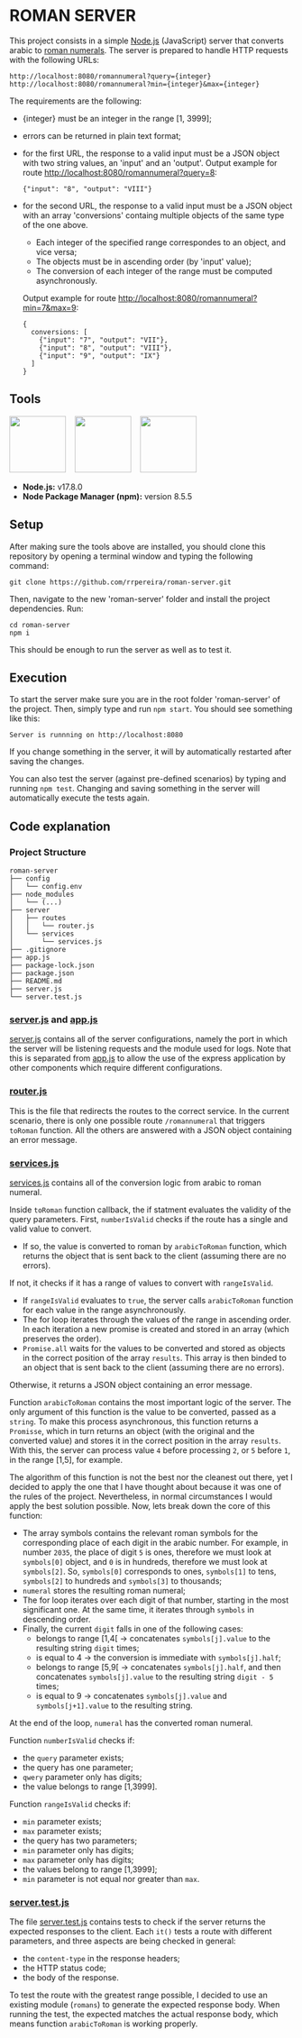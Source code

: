 # ROMAN SERVER

This project consists in a simple [Node.js](https://nodejs.org/) (JavaScript) server that converts arabic to [roman numerals](https://en.wikipedia.org/wiki/Roman_numerals). The server is prepared to handle HTTP requests with the following URLs:

```
http://localhost:8080/romannumeral?query={integer}
http://localhost:8080/romannumeral?min={integer}&max={integer}
```

The requirements are the following:

- {integer} must be an integer in the range [1, 3999];
- errors can be returned in plain text format;
- for the first URL, the response to a valid input must be a JSON object with two string values, an 'input' and an 'output'. Output example for route [http://localhost:8080/romannumeral?query=8](http://localhost:8080/romannumeral?query=8):

  ```
  {"input": "8", "output": "VIII"}
  ```

- for the second URL, the response to a valid input must be a JSON object with an array 'conversions' containg multiple objects of the same type of the one above.

  - Each integer of the specified range correspondes to an object, and vice versa;
  - The objects must be in ascending order (by 'input' value);
  - The conversion of each integer of the range must be computed asynchronously.

  Output example for route [http://localhost:8080/romannumeral?min=7&max=9](http://localhost:8080/romannumeral?min=7&max=9):

  ```
  {
    conversions: [
      {"input": "7", "output": "VII"},
      {"input": "8", "output": "VIII"},
      {"input": "9", "output": "IX"}
    ]
  }
  ```

## Tools

<img src="https://upload.wikimedia.org/wikipedia/commons/thumb/9/99/Unofficial_JavaScript_logo_2.svg/260px-Unofficial_JavaScript_logo_2.svg.png" width="100" height="100">&nbsp;&nbsp;&nbsp;&nbsp;[<img src="https://avatars.githubusercontent.com/u/9950313?s=200&v=4" width="100" height="100">](https://nodejs.org/)&nbsp;&nbsp;&nbsp;&nbsp;<img src="https://user-images.githubusercontent.com/36520545/160258654-67dafbd2-8c15-4dc7-8530-a174c773a623.gif" width="100" height="100">&nbsp;&nbsp;&nbsp;&nbsp;

- **Node.js:** v17.8.0
- **Node Package Manager (npm):** version 8.5.5

## Setup

After making sure the tools above are installed, you should clone this repository by opening a terminal window and typing the following command:

```
git clone https://github.com/rrpereira/roman-server.git
```

Then, navigate to the new 'roman-server' folder and install the project dependencies. Run:

```
cd roman-server
npm i
```

This should be enough to run the server as well as to test it.

## Execution

To start the server make sure you are in the root folder 'roman-server' of the project. Then, simply type and run `npm start`. You should see something like this:

```
Server is runnning on http://localhost:8080
```

If you change something in the server, it will by automatically restarted after saving the changes.

You can also test the server (against pre-defined scenarios) by typing and running `npm test`. Changing and saving something in the server will automatically execute the tests again.

## Code explanation

### Project Structure

```
roman-server
├── config
│   └── config.env
├── node_modules
│   └── (...)
├── server
│   ├── routes
│   │   └── router.js
│   └── services
│       └── services.js
├── .gitignore
├── app.js
├── package-lock.json
├── package.json
├── README.md
├── server.js
└── server.test.js
```

### [server.js](server.js) and [app.js](app.js)

[server.js](server.js) contains all of the server configurations, namely the port in which the server will be listening requests and the module used for logs. Note that this is separated from [app.js](app.js) to allow the use of the express application by other components which require different configurations.

### [router.js](/server/routes/router.js)

This is the file that redirects the routes to the correct service. In the current scenario, there is only one possible route `/romannumeral` that triggers `toRoman` function. All the others are answered with a JSON object containing an error message.

### [services.js](/server/services/services.js)

[services.js](/server/services/services.js) contains all of the conversion logic from arabic to roman numeral.

Inside `toRoman` function callback, the if statment evaluates the validity of the query parameters. First, `numberIsValid` checks if the route has a single and valid value to convert.

- If so, the value is converted to roman by `arabicToRoman` function, which returns the object that is sent back to the client (assuming there are no errors).

If not, it checks if it has a range of values to convert with `rangeIsValid`.

- If `rangeIsValid` evaluates to `true`, the server calls `arabicToRoman` function for each value in the range asynchronously.
- The for loop iterates through the values of the range in ascending order. In each iteration a new promise is created and stored in an array (which preserves the order).
- `Promise.all` waits for the values to be converted and stored as objects in the correct position of the array `results`. This array is then binded to an object that is sent back to the client (assuming there are no errors).

Otherwise, it returns a JSON object containing an error message.

Function `arabicToRoman` contains the most important logic of the server. The only argument of this function is the value to be converted, passed as a `string`. To make this process asynchronous, this function returns a `Promisse`, which in turn returns an object (with the original and the converted value) and stores it in the correct position in the array `results`. With this, the server can process value `4` before processing `2`, or `5` before `1`, in the range [1,5], for example.

The algorithm of this function is not the best nor the cleanest out there, yet I decided to apply the one that I have thought about because it was one of the rules of the project. Nevertheless, in normal circumstances I would apply the best solution possible. Now, lets break down the core of this function:

- The array symbols contains the relevant roman symbols for the corresponding place of each digit in the arabic number. For example, in number `2035`, the place of digit `5` is ones, therefore we must look at `symbols[0]` object, and `0` is in hundreds, therefore we must look at `symbols[2]`. So, `symbols[0]` corresponds to ones, `symbols[1]` to tens, `symbols[2]` to hundreds and `symbols[3]` to thousands;
- `numeral` stores the resulting roman numeral;
- The for loop iterates over each digit of that number, starting in the most significant one. At the same time, it iterates through `symbols` in descending order.
- Finally, the current `digit` falls in one of the following cases:
  - belongs to range [1,4[ -> concatenates `symbols[j].value` to the resulting string `digit` times;
  - is equal to 4 -> the conversion is immediate with `symbols[j].half`;
  - belongs to range [5,9[ -> concatenates `symbols[j].half`, and then concatenates `symbols[j].value` to the resulting string `digit - 5` times;
  - is equal to 9 -> concatenates `symbols[j].value` and `symbols[j+1].value` to the resulting string.

At the end of the loop, `numeral` has the converted roman numeral.

Function `numberIsValid` checks if:

- the `query` parameter exists;
- the query has one parameter;
- `qwery` parameter only has digits;
- the value belongs to range [1,3999].

Function `rangeIsValid` checks if:

- `min` parameter exists;
- `max` parameter exists;
- the query has two parameters;
- `min` parameter only has digits;
- `max` parameter only has digits;
- the values belong to range [1,3999];
- `min` parameter is not equal nor greater than `max`.

### [server.test.js](/server.test.js)

The file [server.test.js](/server.test.js) contains tests to check if the server returns the expected responses to the client. Each `it()` tests a route with different parameters, and three aspects are being checked in general:

- the `content-type` in the response headers;
- the HTTP status code;
- the body of the response.

To test the route with the greatest range possible, I decided to use an existing module (`romans`) to generate the expected response body. When running the test, the expected matches the actual response body, which means function `arabicToRoman` is working properly.

<!--How to use multiple threads to execute JavaScript in parallel:
https://nodejs.org/api/worker_threads.html

How does Node.js processes requests (hint: it doesn't use parallelism)?
https://stackoverflow.com/questions/34855352/how-in-general-does-node-js-handle-10-000-concurrent-requests

Promisse.all() doesn't use parallel processing!
https://dev.to/gbourne/the-power-of-javascript-promise-all-12ag

How does Node.js handles multiple requests?
https://stackoverflow.com/questions/34855352/how-in-general-does-node-js-handle-10-000-concurrent-requests-->
